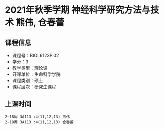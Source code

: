 # 2021年秋季学期 神经科学研究方法与技术 熊伟, 仓春蕾






## 课程信息

- 课程号：BIOL6123P.02
- 学分：3
- 教学类型：理论课
- 开课单位：生命科学学院
- 课程类别：硕士
- 课程层次：研究生课程

## 上课时间

```
2~18周 3A113 :4(11,12,13) 熊伟
2~18周 3A113 :4(11,12,13) 仓春蕾
```

